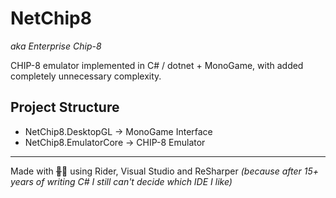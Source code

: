 # NetChip8 

*aka Enterprise Chip-8* 

CHIP-8 emulator implemented in C# / dotnet + MonoGame, with added completely unnecessary complexity. 

## Project Structure 

- NetChip8.DesktopGL -> MonoGame Interface 
- NetChip8.EmulatorCore -> CHIP-8 Emulator

---

Made with ~~🧡~~🧠 using Rider, Visual Studio and ReSharper *(because after 15+ years of writing C# I still can't decide which IDE I like)*